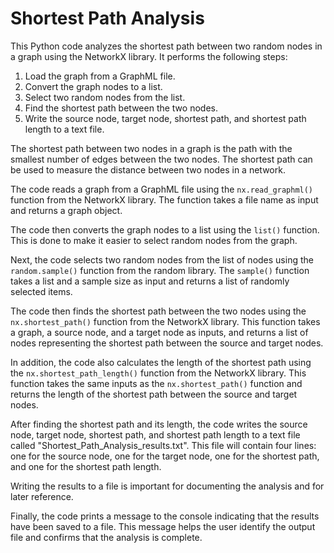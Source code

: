 # Shortest Path Analysis

This Python code analyzes the shortest path between two random nodes in a graph using the NetworkX library. It performs the following steps:

1. Load the graph from a GraphML file.
2. Convert the graph nodes to a list.
3. Select two random nodes from the list.
4. Find the shortest path between the two nodes.
5. Write the source node, target node, shortest path, and shortest path length to a text file.

The shortest path between two nodes in a graph is the path with the smallest number of edges between the two nodes. The shortest path can be used to measure the distance between two nodes in a network.

The code reads a graph from a GraphML file using the `nx.read_graphml()` function from the NetworkX library. The function takes a file name as input and returns a graph object.

The code then converts the graph nodes to a list using the `list()` function. This is done to make it easier to select random nodes from the graph.

Next, the code selects two random nodes from the list of nodes using the `random.sample()` function from the random library. The `sample()` function takes a list and a sample size as input and returns a list of randomly selected items.

The code then finds the shortest path between the two nodes using the `nx.shortest_path()` function from the NetworkX library. This function takes a graph, a source node, and a target node as inputs, and returns a list of nodes representing the shortest path between the source and target nodes.

In addition, the code also calculates the length of the shortest path using the `nx.shortest_path_length()` function from the NetworkX library. This function takes the same inputs as the `nx.shortest_path()` function and returns the length of the shortest path between the source and target nodes.

After finding the shortest path and its length, the code writes the source node, target node, shortest path, and shortest path length to a text file called "Shortest_Path_Analysis_results.txt". This file will contain four lines: one for the source node, one for the target node, one for the shortest path, and one for the shortest path length.

Writing the results to a file is important for documenting the analysis and for later reference.

Finally, the code prints a message to the console indicating that the results have been saved to a file. This message helps the user identify the output file and confirms that the analysis is complete.